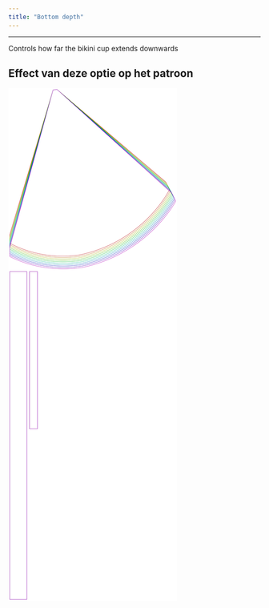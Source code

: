 ```yaml
---
title: "Bottom depth"
---
```


---

Controls how far the bikini cup extends downwards

## Effect van deze optie op het patroon

![Deze afbeelding toont het effect van deze optie door meerdere varianten die een andere waarde hebben voor deze optie te vervangen](bee_bottomcupdepth_sample.svg "Effect van deze optie op het patroon")
